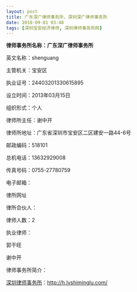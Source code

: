 ```yaml
---
layout: post
title: 广东深广律师事务所，深圳深广律师事务所
date: 2010-09-01 03:48
tags: [深圳宝安经济律师, 深圳律师事务所网]
---
```

<strong>律师事务所名称：广东深广律师事务所</strong>

英文名称：shenguang

主管机关：宝安区

执业证号：24403201330615895

设立时间：2013年03月15日

组织形式：个人

律师所主任：谢中开

律师所地址：广东省深圳市宝安区二区建安一路44-6号

邮政编码：518101

总机电话：13632929008

传真号码：0755-27780759

电子邮箱：

律所网址

律所合伙人：

律师人数：2

执业律师：

郭干旺

谢中开

律师事务所简介：


<a href="http://h.lvshiminglu.com/">深圳律师事务所</a>：<a href="http://h.lvshiminglu.com/">http://h.lvshiminglu.com/</a>

